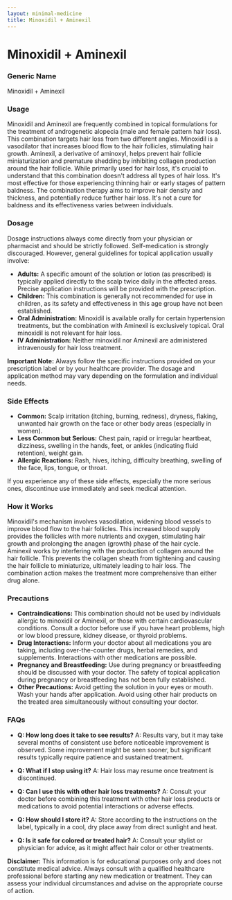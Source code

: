 ```yaml
---
layout: minimal-medicine
title: Minoxidil + Aminexil
---
```


# Minoxidil + Aminexil
### Generic Name
Minoxidil + Aminexil


### Usage

Minoxidil and Aminexil are frequently combined in topical formulations for the treatment of androgenetic alopecia (male and female pattern hair loss).  This combination targets hair loss from two different angles. Minoxidil is a vasodilator that increases blood flow to the hair follicles, stimulating hair growth. Aminexil, a derivative of aminoxyl, helps prevent hair follicle miniaturization and premature shedding by inhibiting collagen production around the hair follicle.  While primarily used for hair loss, it's crucial to understand that this combination doesn't address all types of hair loss.  It's most effective for those experiencing thinning hair or early stages of pattern baldness.  The combination therapy aims to improve hair density and thickness, and potentially reduce further hair loss.  It's not a cure for baldness and its effectiveness varies between individuals.

### Dosage

Dosage instructions always come directly from your physician or pharmacist and should be strictly followed. Self-medication is strongly discouraged. However, general guidelines for topical application usually involve:

* **Adults:**  A specific amount of the solution or lotion (as prescribed) is typically applied directly to the scalp twice daily in the affected areas.  Precise application instructions will be provided with the prescription.
* **Children:** This combination is generally not recommended for use in children, as its safety and effectiveness in this age group have not been established.
* **Oral Administration:** Minoxidil is available orally for certain hypertension treatments, but the combination with Aminexil is exclusively topical.  Oral minoxidil is not relevant for hair loss.
* **IV Administration:**  Neither minoxidil nor Aminexil are administered intravenously for hair loss treatment.


**Important Note:**  Always follow the specific instructions provided on your prescription label or by your healthcare provider. The dosage and application method may vary depending on the formulation and individual needs.


### Side Effects

* **Common:**  Scalp irritation (itching, burning, redness), dryness, flaking, unwanted hair growth on the face or other body areas (especially in women).
* **Less Common but Serious:**  Chest pain, rapid or irregular heartbeat, dizziness, swelling in the hands, feet, or ankles (indicating fluid retention), weight gain.
* **Allergic Reactions:**  Rash, hives, itching, difficulty breathing, swelling of the face, lips, tongue, or throat.

If you experience any of these side effects, especially the more serious ones, discontinue use immediately and seek medical attention.


### How it Works

Minoxidil's mechanism involves vasodilation, widening blood vessels to improve blood flow to the hair follicles. This increased blood supply provides the follicles with more nutrients and oxygen, stimulating hair growth and prolonging the anagen (growth) phase of the hair cycle. Aminexil works by interfering with the production of collagen around the hair follicle.  This prevents the collagen sheath from tightening and causing the hair follicle to miniaturize, ultimately leading to hair loss.  The combination action makes the treatment more comprehensive than either drug alone.

### Precautions

* **Contraindications:** This combination should not be used by individuals allergic to minoxidil or Aminexil, or those with certain cardiovascular conditions.  Consult a doctor before use if you have heart problems, high or low blood pressure, kidney disease, or thyroid problems.
* **Drug Interactions:**  Inform your doctor about all medications you are taking, including over-the-counter drugs, herbal remedies, and supplements. Interactions with other medications are possible.
* **Pregnancy and Breastfeeding:**  Use during pregnancy or breastfeeding should be discussed with your doctor.  The safety of topical application during pregnancy or breastfeeding has not been fully established.
* **Other Precautions:** Avoid getting the solution in your eyes or mouth. Wash your hands after application. Avoid using other hair products on the treated area simultaneously without consulting your doctor.


### FAQs

* **Q: How long does it take to see results?**  A:  Results vary, but it may take several months of consistent use before noticeable improvement is observed.  Some improvement might be seen sooner, but significant results typically require patience and sustained treatment.

* **Q: What if I stop using it?**  A: Hair loss may resume once treatment is discontinued.

* **Q: Can I use this with other hair loss treatments?**  A: Consult your doctor before combining this treatment with other hair loss products or medications to avoid potential interactions or adverse effects.

* **Q: How should I store it?**  A: Store according to the instructions on the label, typically in a cool, dry place away from direct sunlight and heat.

* **Q: Is it safe for colored or treated hair?**  A:  Consult your stylist or physician for advice, as it might affect hair color or other treatments.

**Disclaimer:** This information is for educational purposes only and does not constitute medical advice. Always consult with a qualified healthcare professional before starting any new medication or treatment.  They can assess your individual circumstances and advise on the appropriate course of action.
